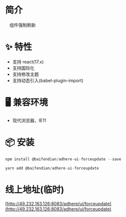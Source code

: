 # 简介
&ensp;&ensp;组件强制刷新

# ✨ 特性
- 支持 react(17.x)
- 支持国际化
- 支持修改主题
- 支持动态引入(babel-plugin-import)

# 🖥 兼容环境
- 现代浏览器，IE11

# 📦 安装
```javascript
npm install @baifendian/adhere-ui-forceupdate --save
``` 

```javascript
yarn add @baifendian/adhere-ui-forceupdate
```

# 线上地址(临时)
[http://49.232.163.126:8083/adhere/ui/forceupdate](http://49.232.163.126:8083/adhere/ui/forceupdate)
